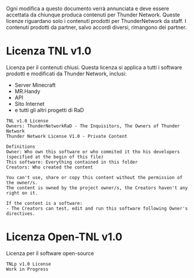 Ogni modifica a questo documento verrà annunciata e deve essere accettata da chiunque produca contenuti per Thunder Network.
Queste licenze riguardano solo i contenuti prodotti per ThunderNetwork da staff. I contenuti prodotti da partner, salvo accordi diversi, rimangono dei partner.
# Licenza TNL v1.0
Licenza per il contenuti chiusi.
Questa licenza si applica a tutti i software prodotti e modificati da Thunder Network, inclusi:
- Server Minecraft
- MR.Handy
- API
- Sito Internet
- e tutti gli altri progetti di RaD
```
TNL v1.0 License
Owners: ThunderNetworkRaD - The Inquisitors, The Owners of Thunder Network
Thunder Network License V1.0 - Private Content

Definitions
Owner: Who own this software or who commited it tho his developers (specified at the begin of this file)
This software: Everything contained in this folder
Creators: Who created the content

You can't use, share or copy this content without the permission of the owner/s.
The content is owned by the project owner/s, the Creators haven't any right on it.

If the content is a software:
- The Creators can test, edit and run this software following Owner's directives.
```

# Licenza Open-TNL v1.0
Licenza per il software open-source
```
TNLp v1.0 License
Work in Progress
```